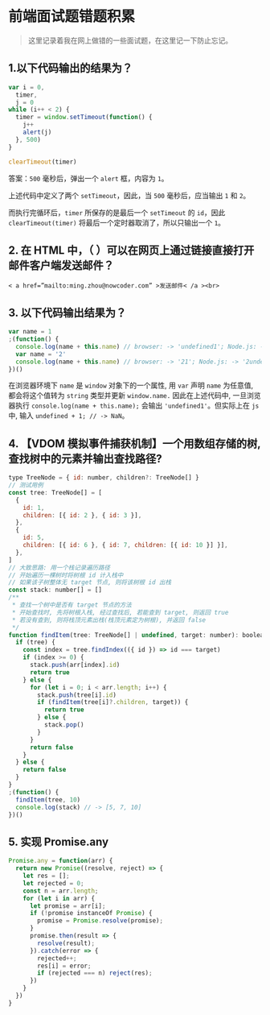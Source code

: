 # 前端面试题错题积累

> 这里记录着我在网上做错的一些面试题，在这里记一下防止忘记。

## 1.以下代码输出的结果为？

```js
var i = 0,
  timer,
  j = 0
while (i++ < 2) {
  timer = window.setTimeout(function() {
    j++
    alert(j)
  }, 500)
}

clearTimeout(timer)
```

答案：`500` 毫秒后，弹出一个 `alert` 框，内容为 `1`。

上述代码中定义了两个 `setTimeout`，因此，当 `500` 毫秒后，应当输出 `1` 和 `2`。

而执行完循环后，`timer` 所保存的是最后一个 `setTimeout` 的 `id`，因此 `clearTimeout(timer)` 将最后一个定时器取消了，所以只输出一个 `1`。

## 2. 在 HTML 中，（ ）可以在网页上通过链接直接打开邮件客户端发送邮件？

`< a href=”mailto:ming.zhou@nowcoder.com” >发送邮件< /a ><br>`

## 3. 以下代码输出结果为？

```js
var name = 1
;(function() {
  console.log(name + this.name) // browser: -> 'undefined1'; Node.js: -> NaN
  var name = '2'
  console.log(name + this.name) // browser: -> '21'; Node.js: -> '2undefined'
})()
```

在浏览器环境下 `name` 是 `window` 对象下的一个属性, 用 `var` 声明 `name` 为任意值, 都会将这个值转为 `string` 类型并更新 `window.name.` 因此在上述代码中, 一旦浏览器执行 `console.log(name + this.name);` 会输出 `'undefined1'`。但实际上在 `js` 中, 输入 `undefined + 1; // -> NaN`。

## 4. 【VDOM 模拟事件捕获机制】一个用数组存储的树, 查找树中的元素并输出查找路径?

```js
type TreeNode = { id: number, children?: TreeNode[] }
// 测试用例
const tree: TreeNode[] = [
  {
    id: 1,
    children: [{ id: 2 }, { id: 3 }],
  },
  {
    id: 5,
    children: [{ id: 6 }, { id: 7, children: [{ id: 10 }] }],
  },
]
// 大致思路: 用一个栈记录遍历路径
// 开始遍历一棵树时将树根 id 计入栈中
// 如果该子树整体无 target 节点, 则将该树根 id 出栈
const stack: number[] = []
/**
 * 查找一个树中是否有 target 节点的方法
 * 开始查找时, 先将树根入栈, 经过查找后, 若能查到 target, 则返回 true
 * 若没有查到, 则将栈顶元素出栈(栈顶元素定为树根), 并返回 false
 */
function findItem(tree: TreeNode[] | undefined, target: number): boolean {
  if (tree) {
    const index = tree.findIndex(({ id }) => id === target)
    if (index >= 0) {
      stack.push(arr[index].id)
      return true
    } else {
      for (let i = 0; i < arr.length; i++) {
        stack.push(tree[i].id)
        if (findItem(tree[i]?.children, target)) {
          return true
        } else {
          stack.pop()
        }
      }
      return false
    }
  } else {
    return false
  }
}
;(function() {
  findItem(tree, 10)
  console.log(stack) // -> [5, 7, 10]
})()
```

## 5. 实现 Promise.any

```js
Promise.any = function(arr) {
  return new Promise((resolve, reject) => {
    let res = [];
    let rejected = 0;
    const n = arr.length;
    for (let i in arr) {
      let promise = arr[i];
      if (!promise instanceOf Promise) {
        promise = Promise.resolve(promise);
      }
      promise.then(result => {
        resolve(result);
      }).catch(error => {
        rejected++;
        res[i] = error;
        if (rejected === n) reject(res);
      })
    }
  })
}
```

